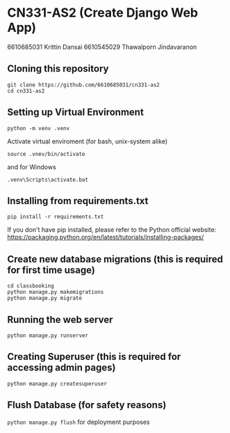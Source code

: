 # CN331-AS2 (Create Django Web App)
6610685031 Krittin Dansai
6610545029 Thawalporn Jindavaranon

## Cloning this repository
```
git clone https://github.com/6610685031/cn331-as2
cd cn331-as2
```

## Setting up Virtual Environment
```
python -m venv .venv
```
Activate virtual enviroment (for bash, unix-system alike)
```
source .vnev/bin/activate
```
and for Windows
```
.venv\Scripts\activate.bat
```
## Installing from requirements.txt
```
pip install -r requirements.txt
```
If you don't have pip installed, please refer to the Python official website: https://packaging.python.org/en/latest/tutorials/installing-packages/

## Create new database migrations (this is required for first time usage)
```
cd classbooking
python manage.py makemigrations
python manage.py migrate
```

## Running the web server
```
python manage.py runserver
```

## Creating Superuser (this is required for accessing admin pages)
```python manage.py createsuperuser```

## Flush Database (for safety reasons)
```python manage.py flush```
for deployment purposes

